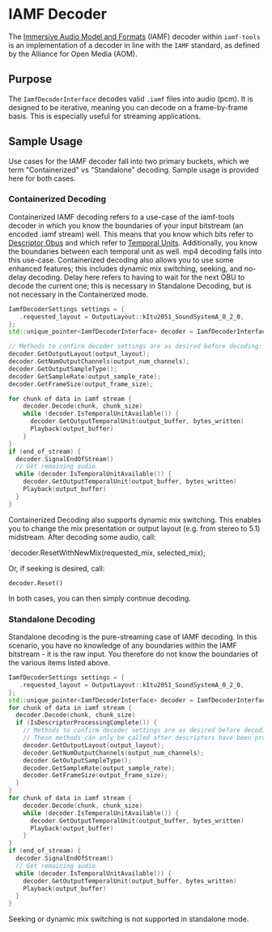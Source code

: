 # IAMF Decoder

The [Immersive Audio Model and Formats](https://aomediacodec.github.io/iamf/)
(IAMF) decoder within `iamf-tools` is an implementation of a decoder in line
with the `IAMF` standard, as defined by the Alliance for Open Media (AOM).

## Purpose

The `IamfDecoderInterface` decodes valid `.iamf` files into audio (pcm). It is
designed to be iterative, meaning you can decode on a frame-by-frame basis. This
is especially useful for streaming applications.

## Sample Usage

Use cases for the IAMF decoder fall into two primary buckets, which we term
"Containerized" vs "Standalone" decoding. Sample usage is provided here for both
cases.

### Containerized Decoding

Containerized IAMF decoding refers to a use-case of the iamf-tools decoder in
which you know the boundaries of your input bitstream (an encoded .iamf stream)
well. This means that you know which bits refer to
[Descriptor Obus](https://aomediacodec.github.io/iamf/#bitstream-descriptors)
and which refer to
[Temporal Units](https://aomediacodec.github.io/iamf/#temporal-unit).
Additionally, you know the boundaries between each temporal unit as well. mp4
decoding falls into this use-case. Containerized decoding also allows you to use
some enhanced features; this includes dynamic mix switching, seeking, and
no-delay decoding. Delay here refers to having to wait for the next OBU to
decode the current one; this is necessary in Standalone Decoding, but is not
necessary in the Containerized mode.

```c++
IamfDecoderSettings settings = {
   .requested_layout = OutputLayout::kItu2051_SoundSystemA_0_2_0,
};
std::unique_pointer<IamfDecoderInterface> decoder = IamfDecoderInterface::CreateFromDescriptors(settings, input_buffer_descriptors, input_buffer_size);

// Methods to confirm decoder settings are as desired before decoding:
decoder.GetOutputLayout(output_layout);
decoder.GetNumOutputChannels(output_num_channels);
decoder.GetOutputSampleType();
decoder.GetSampleRate(output_sample_rate);
decoder.GetFrameSize(output_frame_size);

for chunk of data in iamf stream {
    decoder.Decode(chunk, chunk_size)
    while (decoder.IsTemporalUnitAvailable()) {
      decoder.GetOutputTemporalUnit(output_buffer, bytes_written)
      Playback(output_buffer)
    }
}
if (end_of_stream) {
  decoder.SignalEndOfStream()
  // Get remaining audio
  while (decoder.IsTemporalUnitAvailable()) {
    decoder.GetOutputTemporalUnit(output_buffer, bytes_written)
    Playback(output_buffer)
  }
}
```

Containerized Decoding also supports dynamic mix switching. This enables you to
change the mix presentation or output layout (e.g. from stereo to 5.1)
midstream. After decoding some audio, call:

`decoder.ResetWithNewMix(requested_mix, selected_mix);

Or, if seeking is desired, call:

`decoder.Reset()`

In both cases, you can then simply continue decoding.

### Standalone Decoding

Standalone decoding is the pure-streaming case of IAMF decoding. In this
scenario, you have no knowledge of any boundaries within the IAMF bitstream - it
is the raw input. You therefore do not know the boundaries of the various items
listed above.

```c++
IamfDecoderSettings settings = {
   .requested_layout = OutputLayout::kItu2051_SoundSystemA_0_2_0,
};
std::unique_pointer<IamfDecoderInterface> decoder = IamfDecoderInterface::Create(settings);
for chunk of data in iamf stream {
  decoder.Decode(chunk, chunk_size)
  if (IsDescriptorProcessingComplete()) {
    // Methods to confirm decoder settings are as desired before decoding.
    // These methods can only be called after descriptors have been processed.
    decoder.GetOutputLayout(output_layout);
    decoder.GetNumOutputChannels(output_num_channels);
    decoder.GetOutputSampleType();
    decoder.GetSampleRate(output_sample_rate);
    decoder.GetFrameSize(output_frame_size);
  }
}
for chunk of data in iamf stream {
    decoder.Decode(chunk, chunk_size)
    while (decoder.IsTemporalUnitAvailable()) {
      decoder.GetOutputTemporalUnit(output_buffer, bytes_written)
      Playback(output_buffer)
    }
}
if (end_of_stream) {
  decoder.SignalEndOfStream()
  // Get remaining audio
  while (decoder.IsTemporalUnitAvailable()) {
    decoder.GetOutputTemporalUnit(output_buffer, bytes_written)
    Playback(output_buffer)
  }
}
```

Seeking or dynamic mix switching is not supported in standalone mode.
